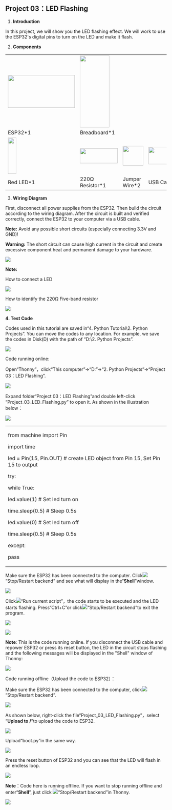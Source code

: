 ## Project 03：LED Flashing 

1.  **Introduction**

In this project, we will show you the LED flashing effect. We will work
to use the ESP32's digital pins to turn on the LED and make it flash.

2.  **Components**

<table>
<tbody>
<tr class="odd">
<td><img src="https://raw.githubusercontent.com/keyestudio/KS5011-KS5011F-Keyestudio-ESP32-Learning-Kit-Complete-Edition-Python/master/media/56053f7126905c6def63919c661d5c0a.jpeg" style="width:2.17847in;height:1.0625in" /></td>
<td><img src="https://raw.githubusercontent.com/keyestudio/KS5011-KS5011F-Keyestudio-ESP32-Learning-Kit-Complete-Edition-Python/master/media/e380dd26e4825be9a768973802a55fe6.png" style="width:0.95208in;height:2.33472in" /></td>
<td></td>
<td></td>
</tr>
<tr class="even">
<td>ESP32*1</td>
<td>Breadboard*1</td>
<td></td>
<td></td>
</tr>
<tr class="odd">
<td><img src="https://raw.githubusercontent.com/keyestudio/KS5011-KS5011F-Keyestudio-ESP32-Learning-Kit-Complete-Edition-Python/master/media/7eb361d680dfa351f07f8527aeb37abd.png" style="width:0.275in;height:1.17361in" /></td>
<td><img src="https://raw.githubusercontent.com/keyestudio/KS5011-KS5011F-Keyestudio-ESP32-Learning-Kit-Complete-Edition-Python/master/media/098a2730d0b0a2a4b2079e0fc87fd38b.png" style="width:1.22639in;height:0.49236in" /></td>
<td><img src="https://raw.githubusercontent.com/keyestudio/KS5011-KS5011F-Keyestudio-ESP32-Learning-Kit-Complete-Edition-Python/master/media/c801a7baee258ff7f5f28ac6e9a7097b.png" style="width:0.66736in;height:0.64097in" /></td>
<td><img src="https://raw.githubusercontent.com/keyestudio/KS5011-KS5011F-Keyestudio-ESP32-Learning-Kit-Complete-Edition-Python/master/media/7dcbd02995be3c142b2f97df7f7c03ce.png" style="width:1.05903in;height:0.56667in" /></td>
</tr>
<tr class="even">
<td>Red LED*1</td>
<td>220Ω Resistor*1</td>
<td>Jumper Wire*2</td>
<td>USB Cable*1</td>
</tr>
</tbody>
</table>

3.  **Wiring Diagram**

First, disconnect all power supplies from the ESP32. Then build the
circuit according to the wiring diagram. After the circuit is built and
verified correctly, connect the ESP32 to your computer via a USB cable.

**Note:** Avoid any possible short circuits (especially connecting 3.3V
and GND)\!

**Warning:** The short circuit can cause high current in the circuit and
create excessive component heat and permanent damage to your hardware.

![](/media/0735997593c8858ad6441d8e9867206f.png)

**Note:**

How to connect a LED

![](/media/42ff6f405dfa128593827de5aa03e94b.png)

How to identify the 220Ω Five-band resistor

![](/media/55c0199544e9819328f6d5778f10d7d0.png)

**4. Test Code**

Codes used in this tutorial are saved in“4. Python Tutorial\\2. Python
Projects”. You can move the codes to any location. For example, we save
the codes in Disk(D) with the path of “D:\\2. Python Projects”.

![](/media/906b7d4391131929a6b0726f7f5bab30.png)

Code running online:

Open“Thonny”，click“This computer”→“D:”→“2. Python Projects”→“Project
03：LED Flashing”.

![](/media/aed4325f483f54272aba116d9d92190e.png)

Expand folder“Project 03：LED Flashing”and double left-click
“Project\_03\_LED\_Flashing.py” to open it. As shown in the
illustration below：

![](/media/e8d875ca48b359b3fe7df7f705dc97e4.png)

<table>
<tbody>
<tr class="odd">
<td><p>from machine import Pin</p>
<p>import time</p>
<p>led = Pin(15, Pin.OUT) # create LED object from Pin 15, Set Pin 15 to output</p>
<p>try:</p>
<p>while True:</p>
<p>led.value(1) # Set led turn on</p>
<p>time.sleep(0.5) # Sleep 0.5s</p>
<p>led.value(0) # Set led turn off</p>
<p>time.sleep(0.5) # Sleep 0.5s</p>
<p>except:</p>
<p>pass</p></td>
</tr>
</tbody>
</table>

Make sure the ESP32 has been connected to the computer.
Click![](/media/27451c8a9c13e29d02bc0f5831cfaf1f.png)“Stop/Restart backend” and see what will
display in the“**Shell**”window.

![](/media/c78c222938d7337d595b3a753fdf702e.png)

Click![](/media/da852227207616ccd9aff28f19e02690.png)“Run current script”，the code starts to be
executed and the LED starts flashing. Press“Ctrl+C”or
click![](/media/27451c8a9c13e29d02bc0f5831cfaf1f.png)“Stop/Restart backend”to exit the program.

![](/media/d936f3f5a18081cd7539033991daf98b.png)

![](/media/2dcc6a55b77b4175b5175f717eb196c3.png)

**Note**: This is the code running online. If you disconnect the USB
cable and repower ESP32 or press its reset button, the LED in the
circuit stops flashing and the following messages will be displayed in
the "Shell" window of Thonny:

![](/media/c2685b285afdb8a2f9e56ac70c874e98.png)

Code running offline（Upload the code to ESP32）：

Make sure the ESP32 has been connected to the computer,
click![](/media/27451c8a9c13e29d02bc0f5831cfaf1f.png)“Stop/Restart backend”.

![](/media/df3715e5657c7edecff914d97f43b8de.png)

As shown below, right-click the
file“Project\_03\_LED\_Flashing.py”，select “**Upload to /**”to
upload the code to ESP32.

![](/media/010dbbff20232229cc92d885fda36d7d.png)

Upload“boot.py”in the same way.

![](/media/8cfeb1a3a4fba034c1d67ef272cb1118.png)

Press the reset button of ESP32 and you can see that the LED will flash
in an endless loop.

![](/media/2dcc6a55b77b4175b5175f717eb196c3.png)

**Note**：Code here is running offline. If you want to stop running
offline and enter“**Shell**”, just click
![](/media/27451c8a9c13e29d02bc0f5831cfaf1f.png)“Stop/Restart backend”in Thonny.

![](/media/0fc03f7cc11e6d76447e1e670a1d77e8.png)
